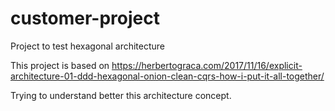 # customer-project
Project to test hexagonal architecture

This project is based on https://herbertograca.com/2017/11/16/explicit-architecture-01-ddd-hexagonal-onion-clean-cqrs-how-i-put-it-all-together/

Trying to understand better this architecture concept.
